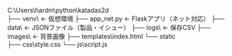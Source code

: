 C:\Users\hardm\python\katadas2d\
├── venv\                       ← 仮想環境
├── app_net.py                 ← Flaskアプリ（ネット対応）
├── data\                      ← JSONファイル（製品・イシュー）
├── logs\                      ← 保存CSV
├── images\                    ← 背景画像
├── templates\index.html
└── static\
    ├── css\style.css
    └── js\script.js

